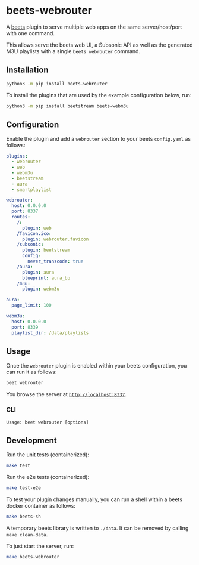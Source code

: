 # beets-webrouter

A [beets](https://github.com/beetbox/beets) plugin to serve multiple web apps on the same server/host/port with one command.

This allows serve the beets web UI, a Subsonic API as well as the generated M3U playlists with a single `beets webrouter` command.

## Installation

```sh
python3 -m pip install beets-webrouter
```

To install the plugins that are used by the example configuration below, run:
```sh
python3 -m pip install beetstream beets-webm3u
```

## Configuration

Enable the plugin and add a `webrouter` section to your beets `config.yaml` as follows:
```yaml
plugins:
  - webrouter
  - web
  - webm3u
  - beetstream
  - aura
  - smartplaylist

webrouter:
  host: 0.0.0.0
  port: 8337
  routes:
    /:
      plugin: web
    /favicon.ico:
      plugin: webrouter.favicon
    /subsonic:
      plugin: beetstream
      config:
        never_transcode: true
    /aura:
      plugin: aura
      blueprint: aura_bp
    /m3u:
      plugin: webm3u

aura:
  page_limit: 100

webm3u:
  host: 0.0.0.0
  port: 8339
  playlist_dir: /data/playlists
```

## Usage

Once the `webrouter` plugin is enabled within your beets configuration, you can run it as follows:
```sh
beet webrouter
```

You browse the server at [`http://localhost:8337`](http://localhost:8337).

### CLI

```
Usage: beet webrouter [options]
```

## Development

Run the unit tests (containerized):
```sh
make test
```

Run the e2e tests (containerized):
```sh
make test-e2e
```

To test your plugin changes manually, you can run a shell within a beets docker container as follows:
```sh
make beets-sh
```

A temporary beets library is written to `./data`.
It can be removed by calling `make clean-data`.

To just start the server, run:
```sh
make beets-webrouter
```
